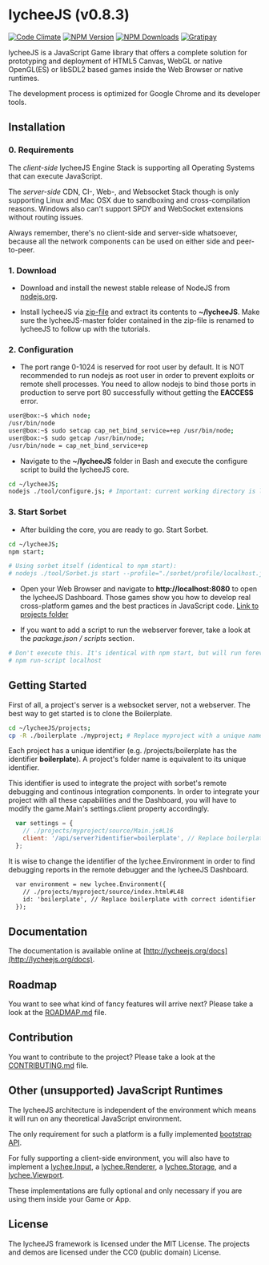 
# lycheeJS (v0.8.3)

[![Code Climate][climate-image]][climate-url]
[![NPM Version][npm-image]][npm-url]
[![NPM Downloads][downloads-image]][downloads-url]
[![Gratipay][gratipay-image]][gratipay-url]

[climate-image]: https://codeclimate.com/github/LazerUnicorns/lycheeJS/badges/gpa.svg
[climate-url]: https://codeclimate.com/github/LazerUnicorns/lycheeJS

[npm-image]: https://img.shields.io/npm/v/lycheejs.svg?style=flat
[npm-url]: https://npmjs.org/package/lycheejs

[downloads-image]: https://img.shields.io/npm/dm/lycheejs.svg?style=flat
[downloads-url]: https://npmjs.org/package/lycheejs

[gratipay-image]: https://img.shields.io/gratipay/martensms.svg?style=flat
[gratipay-url]: https://gratipay.com/martensms/


lycheeJS is a JavaScript Game library that offers a
complete solution for prototyping and deployment
of HTML5 Canvas, WebGL or native OpenGL(ES) or libSDL2
based games inside the Web Browser or native runtimes.

The development process is optimized for Google Chrome
and its developer tools.


## Installation

### 0. Requirements

The *client-side* lycheeJS Engine Stack is supporting
all Operating Systems that can execute JavaScript.

The *server-side* CDN, CI-, Web-, and Websocket Stack though
is only supporting Linux and Mac OSX due to sandboxing and
cross-compilation reasons. Windows also can't support SPDY
and WebSocket extensions without routing issues.

Always remember, there's no client-side and server-side
whatsoever, because all the network components can be used
on either side and peer-to-peer.

### 1. Download

- Download and install the newest stable release of
NodeJS from [nodejs.org](http://nodejs.org).

- Install lycheeJS via [zip-file](https://github.com/LazerUnicorns/lycheeJS/archive/master.zip)
and extract its contents to **~/lycheeJS**.
Make sure the lycheeJS-master folder contained in the
zip-file is renamed to lycheeJS to follow up with the
tutorials.

### 2. Configuration

- The port range 0-1024 is reserved for root user by default.
It is NOT recommended to run nodejs as root user in order to
prevent exploits or remote shell processes. You need to
allow nodejs to bind those ports in production to serve
port 80 successfully without getting the **EACCESS** error.

```bash
user@box:~$ which node;
/usr/bin/node
user@box:~$ sudo setcap cap_net_bind_service=+ep /usr/bin/node;
user@box:~$ sudo getcap /usr/bin/node;
/usr/bin/node = cap_net_bind_service+ep
```

- Navigate to the **~/lycheeJS** folder in Bash and execute
the configure script to build the lycheeJS core.

```bash
cd ~/lycheeJS;
nodejs ./tool/configure.js; # Important: current working directory is lycheeJS root folder
```

### 3. Start Sorbet

- After building the core, you are ready to go. Start Sorbet.

```bash
cd ~/lycheeJS;
npm start;

# Using sorbet itself (identical to npm start):
# nodejs ./tool/Sorbet.js start --profile="./sorbet/profile/localhost.json";
```

- Open your Web Browser and navigate to **http://localhost:8080**
to open the lycheeJS Dashboard. Those games show you how
to develop real cross-platform games and the best practices
in JavaScript code. [Link to projects folder](./projects)

- If you want to add a script to run the webserver forever,
take a look at the *package.json / scripts* section.

```bash
# Don't execute this. It's identical with npm start, but will run forever
# npm run-script localhost
```


## Getting Started

First of all, a project's server is a websocket server, not a webserver.
The best way to get started is to clone the Boilerplate.

```bash
cd ~/lycheeJS/projects;
cp -R ./boilerplate ./myproject; # Replace myproject with a unique name
```

Each project has a unique identifier (e.g. /projects/boilerplate has the
identifier **boilerplate**). A project's folder name is equivalent to
its unique identifier.

This identifier is used to integrate the project with sorbet's remote
debugging and continous integration components. In order to integrate
your project with all these capabilities and the Dashboard, you will
have to modify the game.Main's settings.client property accordingly.

```javascript
  var settings = {
    // ./projects/myproject/source/Main.js#L16
    client: '/api/server?identifier=boilerplate', // Replace boilerplate with correct identifier
  };
```

It is wise to change the identifier of the lychee.Environment
in order to find debugging reports in the remote debugger and the
lycheeJS Dashboard.

```html
  var environment = new lychee.Environment({
    // ./projects/myproject/source/index.html#L48
	id: 'boilerplate', // Replace boilerplate with correct identifier
  });
```


## Documentation

The documentation is available online at [http://lycheejs.org/docs](http://lycheejs.org/docs).


## Roadmap

You want to see what kind of fancy features will arrive next?
Please take a look at the [ROADMAP.md](ROADMAP.md) file.


## Contribution

You want to contribute to the project?
Please take a look at the [CONTRIBUTING.md](CONTRIBUTING.md) file.


## Other (unsupported) JavaScript Runtimes

The lycheeJS architecture is independent of the environment which
means it will run on any theoretical JavaScript environment.

The only requirement for such a platform is a fully implemented
[bootstrap API](http://lycheejs.org/docs/api-bootstrap.html).

For fully supporting a client-side environment, you will also have to implement
a [lychee.Input](http://lycheejs.org/docs/api-lychee-Input.html),
a [lychee.Renderer](http://lycheejs.org/docs/api-lychee-Renderer.html),
a [lychee.Storage](http://lycheejs.org/docs/api-lychee-Storage.html),
and a [lychee.Viewport](http://lycheejs.org/docs/api-lychee-Viewport.html).

These implementations are fully optional and only necessary if you are using
them inside your Game or App.


## License

The lycheeJS framework is licensed under the MIT License.
The projects and demos are licensed under the CC0 (public domain) License.

